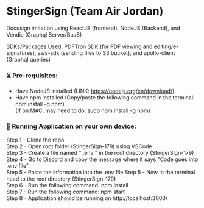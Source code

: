 # StingerSign  (Team Air Jordan)

Docusign imitation using ReactJS (frontend), NodeJS (Backend), and Vendia (Graphql Server/BaaS)

SDKs/Packages Used: PDFTron SDK (for PDF viewing and editing/e-signatures), aws-sdk (sending files to S3 bucket), and apollo-client (Graphql queries)

### :hourglass: Pre-requisites: 
  - Have NodeJS installed (LINK: https://nodejs.org/en/download/) <br />
  - Have npm installed (Copy/paste the following command in the terminal: npm install -g npm) <br /> 
    (If on MAC, may need to do: sudo npm install -g npm) <br /> 

### :rocket: Running Application on your own device:
  Step 1 - Clone the repo <br />
  Step 2 - Open root folder (StingerSign-179) using VSCode <br />
  Step 3 - Create a file named " .env " in the root directory (StingerSign-179) <br />
  Step 4 - Go to Discord and copy the message where it says "Code goes into .env file"  <br />
  Step 5 - Paste the information into the .env file
  Step 5 - Now in the terminal head to the root directory (StingerSign-179)  <br />
  Step 6 - Run the following command: npm install  <br />
  Step 7 - Run the following command: npm start <br />
  Step 8 - Application should be running on http://localhost:3000/

